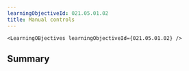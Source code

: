 ```yaml
---
learningObjectiveId: 021.05.01.02
title: Manual controls
---
```


```tsx eval
<LearningOBjectives learningObjectiveId={021.05.01.02} />
```

## Summary
